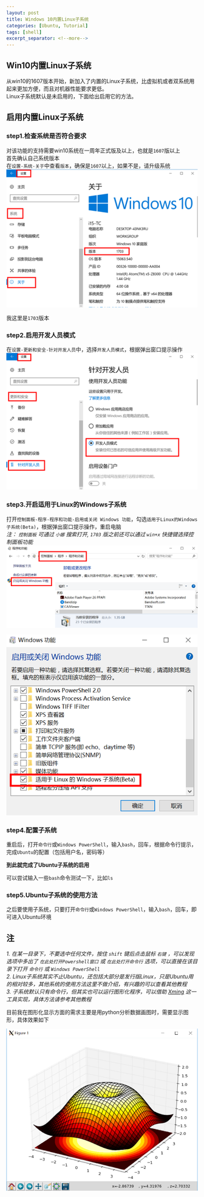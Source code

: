 ```yaml
---
layout: post
title: Windows 10内置Linux子系统
categories: [Ubuntu, Tutorial]
tags: [shell]
excerpt_separator: <!--more-->
---
```


<!--categories: [Ubuntu, Database, Python, Github, Web, Tutorial, Test, Shell, LeetCode, ]-->
<!--tags: [jekyll, python3, github, Django, markdown, mysql, shell, ]-->

## Win10内置Linux子系统
从win10的1607版本开始，新加入了内置的Linux子系统，比虚拟机或者双系统用起来更加方便，而且对机器性能要求更低。  
Linux子系统默认是未启用的，下面给出启用它的方法。

<!--more-->

## 启用内置Linux子系统
### step1.检查系统是否符合要求
对该功能的支持需要win10系统在一周年正式版及以上，也就是`1607`版以上  
首先确认自己系统版本  
在`设置-系统-关于`中查看`版本`，确保是`1607`以上，如果不是，请升级系统    
![](https://github.com/li-tianqi/blog/blob/gh-pages/assets/post_images/20170904/01.png)

我这里是`1703`版本  

### step2.启用开发人员模式
在`设置-更新和安全-针对开发人员`中，选择`开发人员模式`，根据弹出窗口提示操作  
![](https://github.com/li-tianqi/blog/blob/gh-pages/assets/post_images/20170904/02.png)

### step3.开启适用于Linux的Windows子系统
打开`控制面板-程序-程序和功能-启用或关闭 Windows 功能`，勾选`适用于Linux的Windows子系统(Beta)`，根据弹出窗口提示操作，重启电脑  
*注： `控制面板` 可通过 `小娜` 搜索打开,  `1703` 版之前还可以通过 `win+x` 快捷键选择控制面板功能*  
![](https://github.com/li-tianqi/blog/blob/gh-pages/assets/post_images/20170904/03.png)
  
  
![](https://github.com/li-tianqi/blog/blob/gh-pages/assets/post_images/20170904/04.png)

### step4.配置子系统
重启后，打开`命令行`或`Windows PowerShell`，输入`bash`，回车，根据命令行提示，完成`Ubuntu`的配置（包括用户名，密码等）  

**到此就完成了Ubuntu子系统的启用**  

可以尝试输入一些`bash`命令测试一下，比如`ls`  

### step5.Ubuntu子系统的使用方法
之后要使用子系统，只要打开`命令行`或`Windows PowerShell`，输入`bash`，回车，即可进入Ubuntu环境  

## 注
*1. 在某一目录下，不要选中任何文件，按住 `shift` 键后点击鼠标 `右键` ，可以发现选项中多出了 `在此处打开Powershell窗口` 或 `在此处打开命令行` 选项，可以直接在该目录下打开 `命令行` 或 `Windows PowerShell`*  
*2. Linux子系统其实不止Ubuntu，还包括大部分是发行版Linux，只是Ubuntu用的相对较多，其他系统的使用方法这里不做介绍，有兴趣的可以查看其他教程*  
*3. 子系统默认只有命令行，但其实也可以运行图形化程序，可以借助 <a href="https://baike.baidu.com/item/Xming" target="_blank">Xming</a> 这一工具实现，具体方法请参考其他教程*  

目前我在图形化显示方面的需求主要是用python分析数据画图时，需要显示图形，具体效果如下  

<!--百度：https://baike.baidu.com/item/Xming-->
<!--wiki：https://en.wikipedia.org/wiki/Xming-->

![](https://github.com/li-tianqi/blog/blob/gh-pages/assets/post_images/20170904/05.png)
